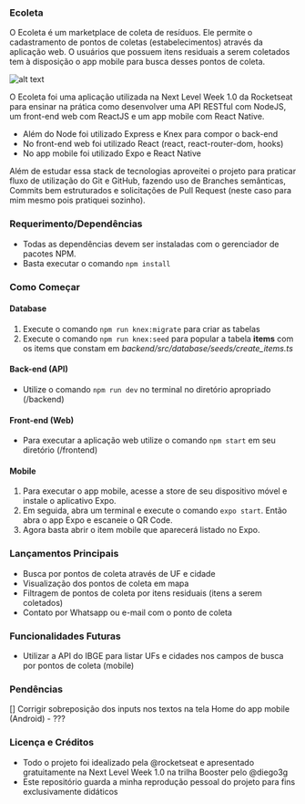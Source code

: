### Ecoleta

O Ecoleta é um marketplace de coleta de resíduos.
Ele permite o cadastramento de pontos de coletas (estabelecimentos) através da aplicação web.
O usuários que possuem itens residuais a serem coletados tem à disposição o app mobile para busca desses pontos de coleta.

![alt text](https://media-exp1.licdn.com/dms/image/C4E22AQHd_Tz0RJ9jtQ/feedshare-shrink_2048_1536/0?e=1594252800&v=beta&t=tli6HSSL0EamQuek04zXTp7fh3Jh7BA7Tr5aly4nX6A)

O Ecoleta foi uma aplicação utilizada na Next Level Week 1.0 da Rocketseat para ensinar na prática como desenvolver uma API RESTful com NodeJS, um front-end web com ReactJS e um app mobile com React Native.

- Além do Node foi utilizado Express e Knex para compor o back-end
- No front-end web foi utilizado React (react, react-router-dom, hooks)
- No app mobile foi utilizado Expo e React Native

Além de estudar essa stack de tecnologias aproveitei o projeto para praticar fluxo de utilização do Git e GitHub, fazendo uso de Branches semânticas, Commits bem estruturados e solicitações de Pull Request (neste caso para mim mesmo pois pratiquei sozinho).

### Requerimento/Dependências

- Todas as dependências devem ser instaladas com o gerenciador de pacotes NPM.
- Basta executar o comando ```npm install```

### Como Começar

#### Database
1. Execute o comando ```npm run knex:migrate``` para criar as tabelas
2. Execute o comando ```npm run knex:seed``` para popular a tabela **items** com os items que constam em *backend/src/database/seeds/create_items.ts*

#### Back-end (API)
- Utilize o comando ```npm run dev``` no terminal no diretório apropriado (/backend)
#### Front-end (Web)
- Para executar a aplicação web utilize o comando ```npm start``` em seu diretório (/frontend)
#### Mobile
1. Para executar o app mobile, acesse a store de seu dispositivo móvel e instale o aplicativo Expo.
2. Em seguida, abra um terminal e execute o comando ```expo start```. Então abra o app Expo e escaneie o QR Code.
3. Agora basta abrir o item mobile que aparecerá listado no Expo.

### Lançamentos Principais

- Busca por pontos de coleta através de UF e cidade
- Visualização dos pontos de coleta em mapa
- Filtragem de pontos de coleta por itens residuais (itens a serem coletados)
- Contato por Whatsapp ou e-mail com o ponto de coleta

### Funcionalidades Futuras
- Utilizar a API do IBGE para listar UFs e cidades nos campos de busca por pontos de coleta (mobile)

### Pendências
[] Corrigir sobreposição dos inputs nos textos na tela Home do app mobile (Android) - ???

### Licença e Créditos

- Todo o projeto foi idealizado pela @rocketseat e apresentado gratuitamente na Next Level Week 1.0 na trilha Booster pelo @diego3g
- Este repositório guarda a minha reprodução pessoal do projeto para fins exclusivamente didáticos
